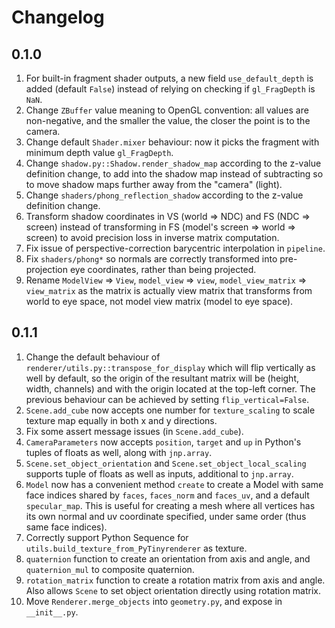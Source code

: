 # Changelog

## 0.1.0

1. For built-in fragment shader outputs, a new field `use_default_depth` is added (default `False`) instead of relying on checking if `gl_FragDepth` is `NaN`.
2. Change `ZBuffer` value meaning to OpenGL convention: all values are non-negative, and the smaller the value, the closer the point is to the camera.
3. Change default `Shader.mixer` behaviour: now it picks the fragment with minimum depth value `gl_FragDepth`.
4. Change `shadow.py::Shadow.render_shadow_map` according to the z-value definition change, to add into the shadow map instead of subtracting so to move shadow maps further away from the "camera" (light).
5. Change `shaders/phong_reflection_shadow` according to the z-value definition change.
6. Transform shadow coordinates in VS (world => NDC) and FS (NDC => screen) instead of transforming in FS (model's screen => world => screen) to avoid precision loss in inverse matrix computation.
7. Fix issue of perspective-correction barycentric interpolation in `pipeline`.
8. Fix `shaders/phong*` so normals are correctly transformed into pre-projection eye coordinates, rather than being projected.
9. Rename `ModelView` => `View`, `model_view` => `view`, `model_view_matrix` => `view_matrix` as the matrix is actually view matrix that transforms from world to eye space, not model view matrix (model to eye space).

## 0.1.1

1. Change the default behaviour of `renderer/utils.py::transpose_for_display` which will flip vertically as well by default, so the origin of the resultant matrix will be (height, width, channels) and with the origin located at the top-left corner. The previous behaviour can be achieved by setting `flip_vertical=False`.
2. `Scene.add_cube` now accepts one number for `texture_scaling` to scale texture map equally in both x and y directions.
3. Fix some assert message issues (in `Scene.add_cube`).
4. `CameraParameters` now accepts `position`, `target` and `up` in Python's tuples of floats as well, along with `jnp.array`.
5. `Scene.set_object_orientation` and `Scene.set_object_local_scaling` supports tuple of floats as well as inputs, additional to `jnp.array`.
6. `Model` now has a convenient method `create` to create a Model with same face indices shared by `faces`, `faces_norm` and `faces_uv`, and a default `specular_map`. This is useful for creating a mesh where all vertices has its own normal and uv coordinate specified, under same order (thus same face indices).
7. Correctly support Python Sequence for `utils.build_texture_from_PyTinyrenderer` as texture.
8. `quaternion` function to create an orientation from axis and angle, and `quaternion_mul` to composite quaternion.
9. `rotation_matrix` function to create a rotation matrix from axis and angle. Also allows `Scene` to set object orientation directly using rotation matrix.
10. Move `Renderer.merge_objects` into `geometry.py`, and expose in `__init__.py`.
